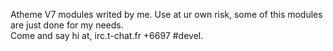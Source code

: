 Atheme V7 modules writed by me. Use at ur own risk, some of this modules are just done for my needs.<br>
Come and say hi at, irc.t-chat.fr +6697 #devel.

